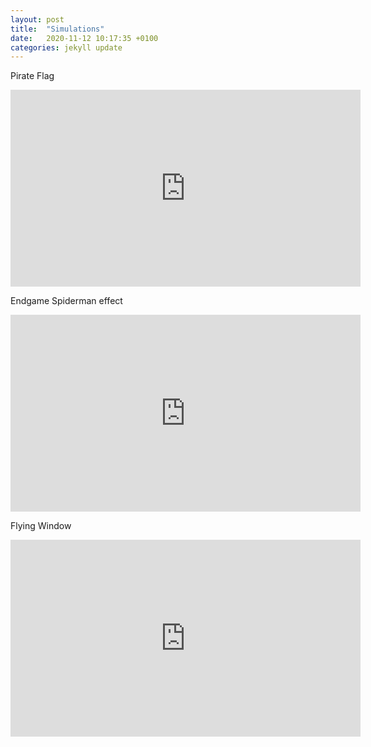 ```yaml
---
layout: post
title:  "Simulations"
date:   2020-11-12 10:17:35 +0100
categories: jekyll update
---
```


Pirate Flag
<iframe width="560" height="315" src="https://www.youtube.com/embed/4wz-DWX05m0" title="YouTube video player" frameborder="0" allow="accelerometer; autoplay; clipboard-write; encrypted-media; gyroscope; picture-in-picture; web-share" allowfullscreen></iframe>

Endgame Spiderman effect
<iframe width="560" height="315" src="https://www.youtube.com/embed/UCPGmpJctd8" title="YouTube video player" frameborder="0" allow="accelerometer; autoplay; clipboard-write; encrypted-media; gyroscope; picture-in-picture; web-share" allowfullscreen></iframe>

Flying Window
<iframe src="https://player.vimeo.com/video/896288307?badge=0&amp;autopause=0&amp;player_id=0&amp;app_id=58479" width="560" height="315" frameborder="0" allow="autoplay; fullscreen; picture-in-picture" title="Flying window"></iframe>